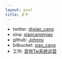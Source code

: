 ```yaml
---
layout: post
title: 关于
---
```

- twitter: [@xiao_cang](https:/twitter.com/xiao_cang)
- sina: [xiaocangmiao](http://weibo.com/xiaocangmiao)
- github: [Johnny](https://github.com/johnnywang1991)
- bitbucket: [xiao_cang](http://git.addcp.com)
- 工作: [音悦Tai系统运营](http://www.yinyuetai.com)
